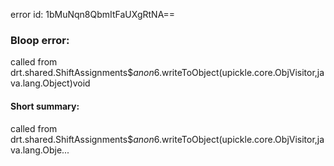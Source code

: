 error id: 1bMuNqn8QbmItFaUXgRtNA==
### Bloop error:

called from drt.shared.ShiftAssignments$$anon$6.writeToObject(upickle.core.ObjVisitor,java.lang.Object)void
#### Short summary: 

called from drt.shared.ShiftAssignments$$anon$6.writeToObject(upickle.core.ObjVisitor,java.lang.Obje...